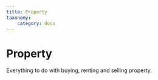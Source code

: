 ```yaml
---
title: Property
taxonomy:
    category: docs
---
```


# Property

Everything to do with buying, renting and selling property.
